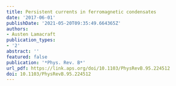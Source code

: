 ```yaml
---
title: Persistent currents in ferromagnetic condensates
date: '2017-06-01'
publishDate: '2021-05-20T09:35:49.664365Z'
authors:
- Austen Lamacraft
publication_types:
- '2'
abstract: ''
featured: false
publication: '*Phys. Rev. B*'
url_pdf: https://link.aps.org/doi/10.1103/PhysRevB.95.224512
doi: 10.1103/PhysRevB.95.224512
---
```


